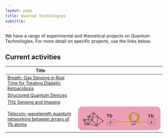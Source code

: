 ```yaml
---
layout: page
title: Quantum Technologies
subtitle:
---
```

We have a range of experimental and theoretical projects on Quantum Technologies. For more detail on specific projects, use the links below.

## Current activities

|**Title**|   |
|--|--
|[Breath-Gas Sensing in Real Time for Treating Diabetic Ketoacidosis](/research/tech/breath)|   |
|[Structured Quantum Devices](/research/tech/structured)|  |
|[THz Sensing and Imaging](/research/tech/terahertz)|  |
|[Telecom-wavelength quantum networking between arrays of Yb atoms](/research/tech/quantum-networking) | [![](/research/tech/quantum-networking/networking.png)](/research/tech/quantum-networking)|
